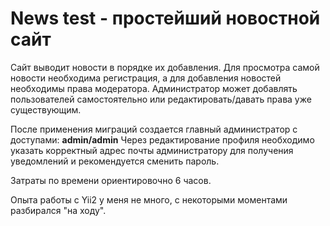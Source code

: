# News test - простейший новостной сайт

Сайт выводит новости в порядке их добавления. Для просмотра самой новости необходима регистрация, а для добавления новостей необходимы права модератора.
Администратор может добавлять пользователей самостоятельно или редактировать/давать права уже существующим.

После применения миграций создается главный администратор с доступами: <b>admin/admin</b>
Через редактирование профиля необходимо указать корректный адрес почты администратору для получения уведомлений и рекомендуется сменить пароль.

Затраты по времени ориентировочно 6 часов.

Опыта работы с Yii2 у меня не много, с некоторыми моментами разбирался "на ходу".
